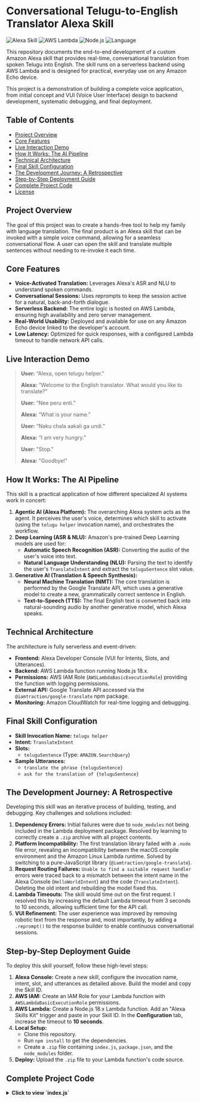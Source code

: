 # Conversational Telugu-to-English Translator Alexa Skill

![Alexa Skill](https://img.shields.io/badge/Alexa-Skill-blue?logo=amazon-alexa)
![AWS Lambda](https://img.shields.io/badge/AWS-Lambda-orange?logo=aws-lambda)
![Node.js](https://img.shields.io/badge/Node.js-18.x-green?logo=node.js)
![Language](https://img.shields.io/badge/Language-Telugu%20%E2%86%92%20English-brightgreen)

This repository documents the end-to-end development of a custom Amazon Alexa skill that provides real-time, conversational translation from spoken Telugu into English. The skill runs on a serverless backend using AWS Lambda and is designed for practical, everyday use on any Amazon Echo device.

This project is a demonstration of building a complete voice application, from initial concept and VUI (Voice User Interface) design to backend development, systematic debugging, and final deployment.

## Table of Contents

- [Project Overview](#project-overview)
- [Core Features](#core-features)
- [Live Interaction Demo](#live-interaction-demo)
- [How It Works: The AI Pipeline](#how-it-works-the-ai-pipeline)
- [Technical Architecture](#technical-architecture)
- [Final Skill Configuration](#final-skill-configuration)
- [The Development Journey: A Retrospective](#the-development-journey-a-retrospective)
- [Step-by-Step Deployment Guide](#step-by-step-deployment-guide)
- [Complete Project Code](#complete-project-code)
- [License](#license)

## Project Overview

The goal of this project was to create a hands-free tool to help my family with language translation. The final product is an Alexa skill that can be invoked with a simple voice command, allowing for a seamless conversational flow. A user can open the skill and translate multiple sentences without needing to re-invoke it each time.

## Core Features

- **Voice-Activated Translation:** Leverages Alexa's ASR and NLU to understand spoken commands.
- **Conversational Sessions:** Uses reprompts to keep the session active for a natural, back-and-forth dialogue.
- **Serverless Backend:** The entire logic is hosted on AWS Lambda, ensuring high availability and zero server management.
- **Real-World Usability:** Deployed and available for use on any Amazon Echo device linked to the developer's account.
- **Low Latency:** Optimized for quick responses, with a configured Lambda timeout to handle network API calls.

## Live Interaction Demo

> **User:** “Alexa, open telugu helper.”
>
> **Alexa:** “Welcome to the English translator. What would you like to translate?”
>
> **User:** “Nee peru enti.”
>
> **Alexa:** “What is your name.”
>
> **User:** “Naku chala aakali ga undi.”
>
> **Alexa:** “I am very hungry.”
>
> **User:** "Stop."
>
> **Alexa:** "Goodbye!"

## How It Works: The AI Pipeline

This skill is a practical application of how different specialized AI systems work in concert:

1.  **Agentic AI (Alexa Platform):** The overarching Alexa system acts as the agent. It perceives the user's voice, determines which skill to activate (using the `telugu helper` invocation name), and orchestrates the workflow.
2.  **Deep Learning (ASR & NLU):** Amazon's pre-trained Deep Learning models are used for:
    - **Automatic Speech Recognition (ASR):** Converting the audio of the user's voice into text.
    - **Natural Language Understanding (NLU):** Parsing the text to identify the user's `TranslateIntent` and extract the `teluguSentence` slot value.
3.  **Generative AI (Translation & Speech Synthesis):**
    - **Neural Machine Translation (NMT):** The core translation is performed by the Google Translate API, which uses a generative model to create a new, grammatically correct sentence in English.
    - **Text-to-Speech (TTS):** The final English text is converted back into natural-sounding audio by another generative model, which Alexa speaks.

## Technical Architecture

The architecture is fully serverless and event-driven:

- **Frontend:** Alexa Developer Console (VUI for Intents, Slots, and Utterances).
- **Backend:** AWS Lambda function running Node.js 18.x.
- **Permissions:** AWS IAM Role (`AWSLambdaBasicExecutionRole`) providing the function with logging permissions.
- **External API:** Google Translate API accessed via the `@iamtraction/google-translate` npm package.
- **Monitoring:** Amazon CloudWatch for real-time logging and debugging.

## Final Skill Configuration

- **Skill Invocation Name:** `telugu helper`
- **Intent:** `TranslateIntent`
- **Slots:**
  - `teluguSentence` (Type: `AMAZON.SearchQuery`)
- **Sample Utterances:**
  - `translate the phrase {teluguSentence}`
  - `ask for the translation of {teluguSentence}`

## The Development Journey: A Retrospective

Developing this skill was an iterative process of building, testing, and debugging. Key challenges and solutions included:

1.  **Dependency Errors:** Initial failures were due to `node_modules` not being included in the Lambda deployment package. Resolved by learning to correctly create a `.zip` archive with all project contents.
2.  **Platform Incompatibility:** The first translation library failed with a `.node` file error, revealing an incompatibility between the macOS compile environment and the Amazon Linux Lambda runtime. Solved by switching to a pure-JavaScript library (`@iamtraction/google-translate`).
3.  **Request Routing Failures:** `Unable to find a suitable request handler` errors were traced back to a mismatch between the intent name in the Alexa Console (`HelloWorldIntent`) and the code (`TranslateIntent`). Deleting the old intent and rebuilding the model fixed this.
4.  **Lambda Timeouts:** The skill would time out on the first request. I resolved this by increasing the default Lambda timeout from 3 seconds to 10 seconds, allowing sufficient time for the API call.
5.  **VUI Refinement:** The user experience was improved by removing robotic text from the response and, most importantly, by adding a `.reprompt()` to the response builder to enable continuous conversational sessions.

## Step-by-Step Deployment Guide

To deploy this skill yourself, follow these high-level steps:

1.  **Alexa Console:** Create a new skill, configure the invocation name, intent, slot, and utterances as detailed above. Build the model and copy the Skill ID.
2.  **AWS IAM:** Create an IAM Role for your Lambda function with `AWSLambdaBasicExecutionRole` permissions.
3.  **AWS Lambda:** Create a Node.js 18.x Lambda function. Add an "Alexa Skills Kit" trigger and paste in your Skill ID. In the **Configuration** tab, increase the timeout to **10 seconds**.
4.  **Local Setup:**
    - Clone this repository.
    - Run `npm install` to get the dependencies.
    - Create a `.zip` file containing `index.js`, `package.json`, and the `node_modules` folder.
5.  **Deploy:** Upload the `.zip` file to your Lambda function's code source.

## Complete Project Code

<details>
<summary><strong>Click to view `index.js`</strong></summary>

```javascript
const Alexa = require('ask-sdk-core');
const translate = require('@iamtraction/google-translate');

// Welcomes the user and opens a session
const LaunchRequestHandler = {
    canHandle(handlerInput) {
        return Alexa.getRequestType(handlerInput.requestEnvelope) === 'LaunchRequest';
    },
    handle(handlerInput) {
        const speakOutput = 'Welcome to the English translator. What would you like to translate?';
        return handlerInput.responseBuilder
            .speak(speakOutput)
            .reprompt(speakOutput) // Keep the session open
            .getResponse();
    }
};

// Handles the core translation logic
const TranslateIntentHandler = {
    canHandle(handlerInput) {
        return Alexa.getRequestType(handlerInput.requestEnvelope) === 'IntentRequest'
            && Alexa.getIntentName(handlerInput.requestEnvelope) === 'TranslateIntent';
    },
    async handle(handlerInput) {
        const textToTranslate = Alexa.getSlotValue(handlerInput.requestEnvelope, 'teluguSentence');
        const targetLanguage = 'en'; // Hardcoded to English
        const repromptText = ' What else would you like to translate?';
        let speakOutput = '';

        if (textToTranslate) {
            try {
                const result = await translate(textToTranslate, { to: targetLanguage });
                speakOutput = result.text;
            } catch (error) {
                console.error(error);
                speakOutput = 'Sorry, I had trouble with that translation.';
            }
        } else {
            speakOutput = 'I did not catch that. Please tell me what to translate.';
        }

        return handlerInput.responseBuilder
            .speak(speakOutput)
            .reprompt(repromptText) // Keep the session open for the next command
            .getResponse();
    }
};

// Handles built-in "Help" requests
const HelpIntentHandler = {
    canHandle(handlerInput) {
        return Alexa.getRequestType(handlerInput.requestEnvelope) === 'IntentRequest'
            && Alexa.getIntentName(handlerInput.requestEnvelope) === 'AMAZON.HelpIntent';
    },
    handle(handlerInput) {
        const speakOutput = 'You can ask me to translate a phrase, like "translate the phrase nee peru enti".';
        return handlerInput.responseBuilder
            .speak(speakOutput)
            .reprompt(speakOutput)
            .getResponse();
    }
};

// Handles "Cancel" and "Stop" requests
const CancelAndStopIntentHandler = {
    canHandle(handlerInput) {
        return Alexa.getRequestType(handlerInput.requestEnvelope) === 'IntentRequest'
            && (Alexa.getIntentName(handlerInput.requestEnvelope) === 'AMAZON.CancelIntent'
                || Alexa.getIntentName(handlerInput.requestEnvelope) === 'AMAZON.StopIntent');
    },
    handle(handlerInput) {
        const speakOutput = 'Goodbye!';
        return handlerInput.responseBuilder
            .speak(speakOutput)
            .getResponse(); // No reprompt, so the session closes
    }
};

// Handles session end events
const SessionEndedRequestHandler = {
    canHandle(handlerInput) {
        return Alexa.getRequestType(handlerInput.requestEnvelope) === 'SessionEndedRequest';
    },
    handle(handlerInput) {
        console.log(`Session ended with reason: ${handlerInput.requestEnvelope.request.reason}`);
        return handlerInput.responseBuilder.getResponse();
    }
};

// A generic error handler for unexpected issues
const ErrorHandler = {
    canHandle() {
        return true;
    },
    handle(handlerInput, error) {
        console.log(`Error handled: ${error.stack}`);
        const speakOutput = 'Sorry, I had trouble doing what you asked. Please try again.';
        return handlerInput.responseBuilder
            .speak(speakOutput)
            .reprompt(speakOutput)
            .getResponse();
    }
};

// Register all handlers
exports.handler = Alexa.SkillBuilders.custom()
    .addRequestHandlers(
        LaunchRequestHandler,
        TranslateIntentHandler,
        HelpIntentHandler,
        CancelAndStopIntentHandler,
        SessionEndedRequestHandler)
    .addErrorHandlers(
        ErrorHandler)
    .lambda();

// Generated JSON
{
  "name": "alexa-telugu-translator",
  "version": "1.0.0",
  "description": "Alexa skill to translate Telugu to English.",
  "main": "index.js",
  "scripts": {
    "test": "echo \"Error: no test specified\" && exit 1"
  },
  "author": "Your Name",
  "license": "ISC",
  "dependencies": {
    "ask-sdk-core": "^2.12.1",
    "@iamtraction/google-translate": "^1.1.2"
  }
}
